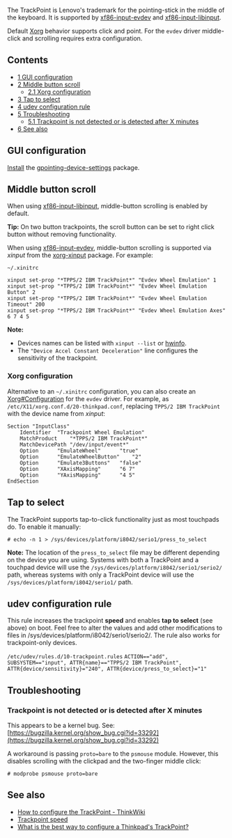 The TrackPoint is Lenovo's trademark for the pointing-stick in the middle of the keyboard. It is supported by [xf86-input-evdev](https://www.archlinux.org/packages/?name=xf86-input-evdev) and [xf86-input-libinput](https://www.archlinux.org/packages/?name=xf86-input-libinput).

Default [Xorg](/index.php/Xorg "Xorg") behavior supports click and point. For the `evdev` driver middle-click and scrolling requires extra configuration.

## Contents

*   [1 GUI configuration](#GUI_configuration)
*   [2 Middle button scroll](#Middle_button_scroll)
    *   [2.1 Xorg configuration](#Xorg_configuration)
*   [3 Tap to select](#Tap_to_select)
*   [4 udev configuration rule](#udev_configuration_rule)
*   [5 Troubleshooting](#Troubleshooting)
    *   [5.1 Trackpoint is not detected or is detected after X minutes](#Trackpoint_is_not_detected_or_is_detected_after_X_minutes)
*   [6 See also](#See_also)

## GUI configuration

[Install](/index.php/Install "Install") the [gpointing-device-settings](https://www.archlinux.org/packages/?name=gpointing-device-settings) package.

## Middle button scroll

When using [xf86-input-libinput](https://www.archlinux.org/packages/?name=xf86-input-libinput), middle-button scrolling is enabled by default.

**Tip:** On two button trackpoints, the scroll button can be set to right click button without removing functionality.

When using [xf86-input-evdev](https://www.archlinux.org/packages/?name=xf86-input-evdev), middle-button scrolling is supported via *xinput* from the [xorg-xinput](https://www.archlinux.org/packages/?name=xorg-xinput) package. For example:

 `~/.xinitrc` 
```
xinput set-prop "*TPPS/2 IBM TrackPoint*" "Evdev Wheel Emulation" 1
xinput set-prop "*TPPS/2 IBM TrackPoint*" "Evdev Wheel Emulation Button" 2
xinput set-prop "*TPPS/2 IBM TrackPoint*" "Evdev Wheel Emulation Timeout" 200
xinput set-prop "*TPPS/2 IBM TrackPoint*" "Evdev Wheel Emulation Axes" 6 7 4 5

```

**Note:**

*   Devices names can be listed with `xinput --list` or [hwinfo](https://www.archlinux.org/packages/?name=hwinfo).
*   The `"Device Accel Constant Deceleration"` line configures the sensitivity of the trackpoint.

### Xorg configuration

Alternative to an `~/.xinitrc` configuration, you can also create an [Xorg#Configuration](/index.php/Xorg#Configuration "Xorg") for the `evdev` driver. For example, as `/etc/X11/xorg.conf.d/20-thinkpad.conf`, replacing `TPPS/2 IBM TrackPoint` with the device name from *xinput*:

```
Section "InputClass"
    Identifier	"Trackpoint Wheel Emulation"
    MatchProduct	"*TPPS/2 IBM TrackPoint*"
    MatchDevicePath	"/dev/input/event*"
    Option		"EmulateWheel"		"true"
    Option		"EmulateWheelButton"	"2"
    Option		"Emulate3Buttons"	"false"
    Option		"XAxisMapping"		"6 7"
    Option		"YAxisMapping"		"4 5"
EndSection

```

## Tap to select

The TrackPoint supports tap-to-click functionality just as most touchpads do. To enable it manually:

```
# echo -n 1 > /sys/devices/platform/i8042/serio1/press_to_select

```

**Note:** The location of the `press_to_select` file may be different depending on the device you are using. Systems with both a TrackPoint and a touchpad device will use the `/sys/devices/platform/i8042/serio1/serio2/` path, whereas systems with only a TrackPoint device will use the `/sys/devices/platform/i8042/serio1/` path.

## udev configuration rule

This rule increases the trackpoint **speed** and enables **tap to select** (see above) on boot. Feel free to alter the values and add other modifications to files in /sys/devices/platform/i8042/serio1/serio2/. The rule also works for trackpoint-only devices.

 `/etc/udev/rules.d/10-trackpoint.rules`  `ACTION=="add", SUBSYSTEM=="input", ATTR{name}=="TPPS/2 IBM TrackPoint", ATTR{device/sensitivity}="240", ATTR{device/press_to_select}="1"` 

## Troubleshooting

### Trackpoint is not detected or is detected after X minutes

This appears to be a kernel bug. See: [https://bugzilla.kernel.org/show_bug.cgi?id=33292](https://bugzilla.kernel.org/show_bug.cgi?id=33292)

A workaround is passing `proto=bare` to the `psmouse` module. However, this disables scrolling with the clickpad and the two-finger middle click:

```
# modprobe psmouse proto=bare

```

## See also

*   [How to configure the TrackPoint - ThinkWiki](http://www.thinkwiki.org/wiki/How_to_configure_the_TrackPoint)
*   [Trackpoint speed](https://gist.githubusercontent.com/noromanba/11261595/raw/478cf4c4d9b63f1e59364a6f427ffccd63db5e1e/thinkpad-trackpoint-speed.mkd)
*   [What is the best way to configure a Thinkpad's TrackPoint?](https://askubuntu.com/questions/37824/what-is-the-best-way-to-configure-a-thinkpads-trackpoint/553926)
